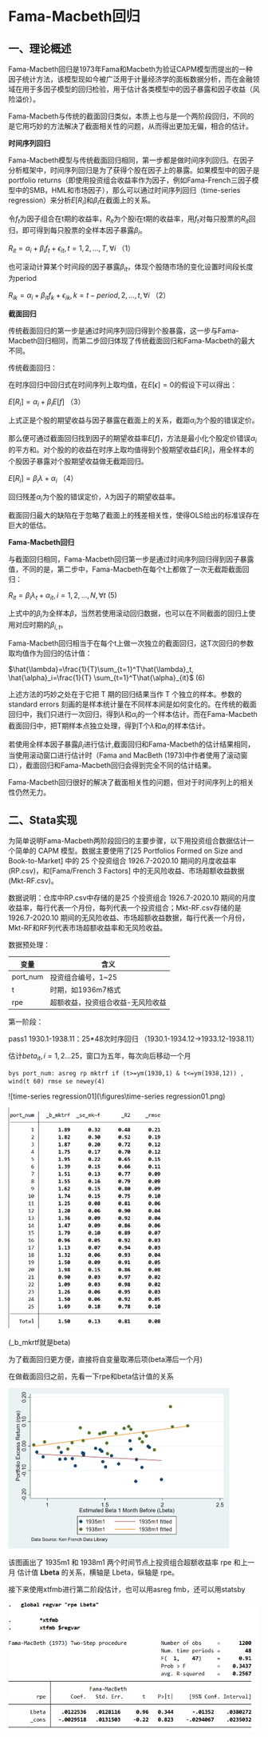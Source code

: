 # Fama-Macbeth回归

## 一、理论概述

Fama-Macbeth回归是1973年Fama和Macbeth为验证CAPM模型而提出的一种因子统计方法，该模型现如今被广泛用于计量经济学的面板数据分析，而在金融领域在用于多因子模型的回归检验，用于估计各类模型中的因子暴露和因子收益（风险溢价）。

Fama-Macbeth与传统的截面回归类似，本质上也与是一个两阶段回归，不同的是它用巧妙的方法解决了截面相关性的问题，从而得出更加无偏，相合的估计。

**时间序列回归**

Fama-Macbeth模型与传统截面回归相同，第一步都是做时间序列回归。在因子分析框架中，时间序列回归是为了获得个股在因子上的暴露。如果模型中的因子是 portfolio returns（即使用投资组合收益率作为因子，例如Fama-French三因子模型中的SMB，HML和市场因子），那么可以通过时间序列回归（time-series regression）来分析$E[R_i]$和$\beta_i$在截面上的关系。

令$f_t$为因子组合在t期的收益率，$R_{it}$为个股i在t期的收益率，用$f_t$对每只股票的$R_{it}$回归，即可得到每只股票的全样本因子暴露$\beta_i$。

$R_{it}=\alpha_i+\beta_if_t+\epsilon_{it},t=1,2,...,T,\forall i$ （1）

也可滚动计算某个时间段的因子暴露$\beta _{it}$，体现个股随市场的变化设置时间段长度为period

$R_{ik}=\alpha_i+\beta _{it}f_k+\epsilon_{ik},k=t-period,2,...,t,\forall i$ （2）

**截面回归**

传统截面回归的第一步是通过时间序列回归得到个股暴露，这一步与Fama-Macbeth回归相同，而第二步回归体现了传统截面回归和Fama-Macbeth的最大不同。

传统截面回归：

在时序回归中回归式在时间序列上取均值，在$E[\epsilon]=0$的假设下可以得出：

$E[R_i]=\alpha _i+\beta _iE[f]$ （3）

上式正是个股的期望收益与因子暴露在截面上的关系，截距$\alpha_i$为个股的错误定价。

那么便可通过截面回归找到因子的期望收益率$E[f]$，方法是最小化个股定价错误$\alpha _i$的平方和。对个股的的收益在时序上取均值得到个股期望收益$E[R_i]$，用全样本的个股因子暴露对个股期望收益做无截距回归。

$E[R_i]=\beta _i \lambda+\alpha _i$ （4）

回归残差$\alpha _i$为个股的错误定价，$\lambda$为因子的期望收益率。

截面回归最大的缺陷在于忽略了截面上的残差相关性，使得OLS给出的标准误存在巨大的低估。

**Fama-Macbeth回归**

与截面回归相同，Fama-Macbeth回归第一步是通过时间序列回归得到因子暴露值，不同的是，第二步中，Fama-Macbeth在每个t上都做了一次无截距截面回归：

$R_{it}=\beta _i \lambda _t+\alpha _{it},i=1,2,...,N, \forall t$ (5)

上式中的$\beta_i$为全样本$\beta$，当然若使用滚动回归数据，也可以在不同截面的回归上使用对应时期的$\beta _{i,t}$。

Fama-Macbeth回归相当于在每个t上做一次独立的截面回归，这T次回归的参数取均值作为回归的估计值：

$\hat{\lambda}=\frac{1}{T}\sum_{t=1}^T\hat{\lambda}_t, \hat{\alpha}_i=\frac{1}{T} \sum_{t=1}^T\hat{\alpha}_{it}$ (6)

上述方法的巧妙之处在于它把 T 期的回归结果当作 T 个独立的样本。参数的 standard errors 刻画的是样本统计量在不同样本间是如何变化的。在传统的截面回归中，我们只进行一次回归，得到$\lambda$和$\alpha _i$的一个样本估计。而在Fama-Macbeth截面回归中，把T期样本点独立处理，得到T个$\lambda$和$\alpha _i$的样本估计。

若使用全样本因子暴露$\beta _i$进行估计,截面回归和Fama-Macbeth的估计结果相同，当使用滚动窗口进行估计时（Fama and MacBeth (1973)中作者使用了滚动窗口），截面回归和Fama-Macbeth回归会得到完全不同的估计结果。

Fama-Macbeth回归很好的解决了截面相关性的问题，但对于时间序列上的相关性仍然无力。



## 二、Stata实现

为简单说明Fama-Macbeth两阶段回归的主要步骤，以下用投资组合数据估计一个简单的 CAPM 模型。数据主要使用了[25 Portfolios Formed on Size and Book-to-Market] 中的 25 个投资组合 1926.7-2020.10 期间的月度收益率(RP.csv)，和[Fama/French 3 Factors] 中的无风险收益、市场超额收益数据(Mkt-RF.csv)。

数据说明：仓库中RP.csv中存储的是25 个投资组合 1926.7-2020.10 期间的月度收益率，每行代表一个月份，每列代表一个投资组合；Mkt-RF.csv存储的是1926.7-2020.10 期间的无风险收益、市场超额收益数据，每行代表一个月份，Mkt-RF和RF列代表市场超额收益率和无风险收益。

数据预处理：

| 变量     | 含义                              |
| -------- | --------------------------------- |
| port_num | 投资组合编号，1~25                |
| t        | 时期，如1936m7格式                |
| rpe      | 超额收益，投资组合收益-无风险收益 |

第一阶段：

pass1 1930.1-1938.11：25*48次时序回归 （1930.1-1934.12->1933.12-1938.11）

估计$beta_{it}, i=1,2...25$，窗口为五年，每次向后移动一个月

```
bys port_num: asreg rp mktrf if (t>=ym(1930,1) & t<=ym(1938,12)) , wind(t 60) rmse se newey(4) 
```

![time-series regression01](\figures\time-series regression01.png)

<img src="\figures\time-series regression02.png" alt="time-series regression02" style="zoom:67%;" />

(_b_mkrtf就是beta)

为了截面回归更方便，直接将自变量取滞后项(beta滞后一个月)

在做截面回归之前，先看一下rpe和beta估计值的关系

<img src="\figures\time-series regression03.png" alt="time-series regression03" style="zoom:50%;" />

该图画出了 1935m1 和 1938m1 两个时间节点上投资组合超额收益率 rpe 和上一月 估计值 **Lbeta** 的关系，横轴是 Lbeta，纵轴是 rpe。

接下来使用xtfmb进行第二阶段估计，也可以用asreg fmb，还可以用statsby

![regression04](\figures\regression04.png)

